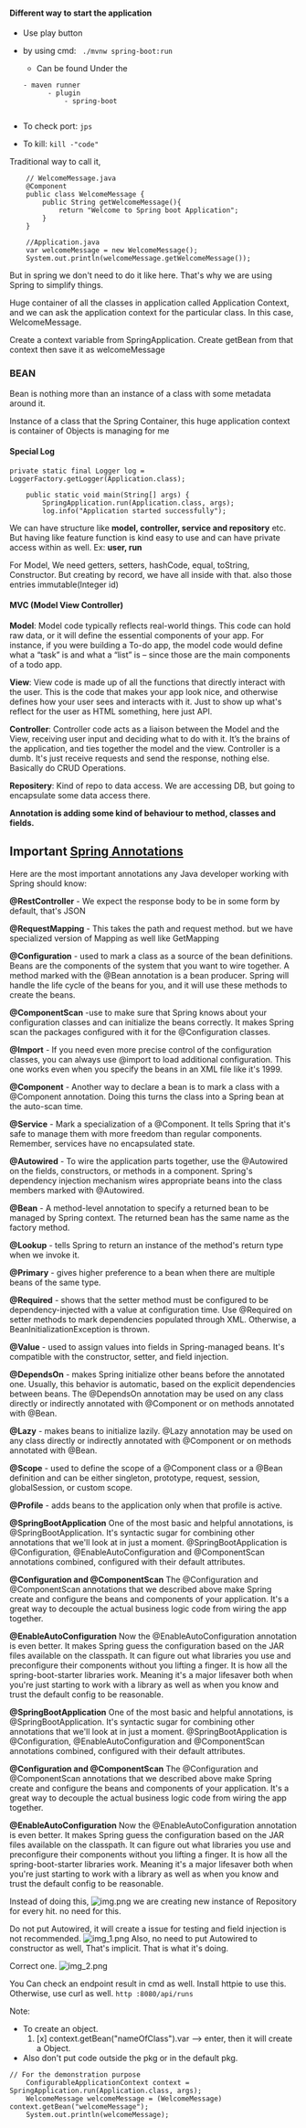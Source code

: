 #### Different way to start the application

* Use play button
* by using cmd:
   ` ./mvnw spring-boot:run`
  * Can be found Under the 
  ```
  - maven runner
        - plugin 
            - spring-boot
      
  ```
    
* To check port: `jps`
* To kill: `kill -"code"`

Traditional way to call it,

        // WelcomeMessage.java
        @Component
        public class WelcomeMessage {
            public String getWelcomeMessage(){
                return "Welcome to Spring boot Application";
            }
        }
        
        //Application.java
        var welcomeMessage = new WelcomeMessage();
        System.out.println(welcomeMessage.getWelcomeMessage());

But in spring we don't need to do it like here. That's why we are
using Spring to simplify things.

Huge container of all the classes in application called Application Context,
and we can ask the application context for the particular class. In this case, WelcomeMessage.

Create a context variable from SpringApplication.
Create getBean from that context then save it as welcomeMessage

### BEAN

Bean is nothing more than an instance of a class with some metadata around it.

Instance of a class that the Spring Container, this huge application context is container of Objects is managing for me

#### Special Log

    private static final Logger log = LoggerFactory.getLogger(Application.class);
    
        public static void main(String[] args) {
            SpringApplication.run(Application.class, args);
            log.info("Application started successfully");

We can have structure like **model, controller, service and repository** etc. 
But having like feature function is kind easy to use and can have private access 
within as well.
    Ex: **user, run**

For Model, We need getters, setters, hashCode, equal, toString, Constructor.
But creating by record, we have all inside with that. also those entries immutable(Integer id)

#### MVC (Model View Controller)

**Model**: Model code typically reflects real-world things. This code can hold raw data, or it will define the essential 
components of your app. For instance, if you were building a To-do app, the model code would define what a “task” is and
what a “list” is – since those are the main components of a todo app. 

**View**: View code is made up of all the functions that directly interact with the user. This is the code that makes your 
app look nice, and otherwise defines how your user sees and interacts with it. Just to show up what's reflect for the user
as HTML something, here just API.

**Controller**: Controller code acts as a liaison between the Model and the View, receiving user input and deciding what to 
do with it. It’s the brains of the application, and ties together the model and the view. Controller is a dumb. It's just
receive requests and send the response, nothing else. Basically do CRUD Operations. 

**Repositery**:  Kind of repo to data access. We are accessing DB, but going to encapsulate some data access there.

**Annotation is adding some kind of behaviour to method, classes and fields.**

## Important [Spring Annotations](https://www.jrebel.com/sites/rebel/files/pdfs/cheatsheet-jrebel-spring-annotations.pdf)

Here are the most important annotations any Java developer working with Spring should know:

**@RestController** - We expect the response body to be in some form by default, that's JSON

**@RequestMapping** - This takes the path and request method. but we have specialized version of Mapping as well like GetMapping

**@Configuration** - used to mark a class as a source of the bean definitions. Beans are the components of the system that you want to wire together. A method marked with the @Bean annotation is a bean producer. Spring will handle the life cycle of the beans for you, and it will use these methods to create the beans.

**@ComponentScan** -use to make sure that Spring knows about your configuration classes and can initialize the beans correctly. It makes Spring scan the packages configured with it for the @Configuration classes.

**@Import** -  If you need even more precise control of the configuration classes, you can always use @import  to load additional configuration. This one works even when you specify the beans in an XML file like it's 1999.

**@Component** - Another way to declare a bean is to mark a class with a @Component annotation. Doing this turns the class into a Spring bean at the auto-scan time.

**@Service** - Mark a specialization of a @Component. It tells Spring that it's safe to manage them with more freedom than regular components. Remember, services have no encapsulated state.

**@Autowired** - To wire the application parts together, use the @Autowired on the fields, constructors, or methods in a component. Spring's dependency injection mechanism wires appropriate beans into the class members marked with @Autowired.

**@Bean** - A method-level annotation to specify a returned bean to be managed by Spring context. The returned bean has the same name as the factory method.

**@Lookup** - tells Spring to return an instance of the method's return type when we invoke it.

**@Primary** - gives higher preference to a bean when there are multiple beans of the same type.

**@Required** - shows that the setter method must be configured to be dependency-injected with a value at configuration time. Use @Required on setter methods to mark dependencies populated through XML. Otherwise, a BeanInitializationException is thrown.

**@Value** - used to assign values into fields in Spring-managed beans. It's compatible with the constructor, setter, and field injection.

**@DependsOn** - makes Spring initialize other beans before the annotated one. Usually, this behavior is automatic, based on the explicit dependencies between beans. The @DependsOn annotation may be used on any class directly or indirectly annotated with @Component or on methods annotated with @Bean.

**@Lazy** - makes beans to initialize lazily. @Lazy annotation may be used on any class directly or indirectly annotated with @Component or on methods annotated with @Bean.

**@Scope** - used to define the scope of a @Component class or a @Bean definition and can be either singleton, prototype, request, session, globalSession, or custom scope.

**@Profile** - adds beans to the application only when that profile is active.

**@SpringBootApplication**
One of the most basic and helpful annotations, is @SpringBootApplication. It's syntactic sugar for combining other annotations that we'll look at in just a moment. @SpringBootApplication is @Configuration, @EnableAutoConfiguration and @ComponentScan annotations combined, configured with their default attributes.

**@Configuration and @ComponentScan**
The @Configuration and @ComponentScan annotations that we described above make Spring create and configure the beans and components of your application. It's a great way to decouple the actual business logic code from wiring the app together.

**@EnableAutoConfiguration**
Now the @EnableAutoConfiguration annotation is even better. It makes Spring guess the configuration based on the JAR files available on the classpath. It can figure out what libraries you use and preconfigure their components without you lifting a finger. It is how all the spring-boot-starter libraries work. Meaning it's a major lifesaver both when you're just starting to work with a library as well as when you know and trust the default config to be reasonable.

**@SpringBootApplication**
One of the most basic and helpful annotations, is @SpringBootApplication. It's syntactic sugar for combining other annotations that we'll look at in just a moment. @SpringBootApplication is @Configuration, @EnableAutoConfiguration and @ComponentScan annotations combined, configured with their default attributes.

**@Configuration and @ComponentScan**
The @Configuration and @ComponentScan annotations that we described above make Spring create and configure the beans and components of your application. It's a great way to decouple the actual business logic code from wiring the app together.

**@EnableAutoConfiguration**
Now the @EnableAutoConfiguration annotation is even better. It makes Spring guess the configuration based on the JAR files available on the classpath. It can figure out what libraries you use and preconfigure their components without you lifting a finger. It is how all the spring-boot-starter libraries work. Meaning it's a major lifesaver both when you're just starting to work with a library as well as when you know and trust the default config to be reasonable.

Instead of doing this,
![img.png](img.png)
we are creating new instance of Repository for every hit. no need for this.

Do not put Autowired, it will create a issue for testing and field injection is not recommended.
![img_1.png](img_1.png)
Also, no need to put Autowired to constructor as well, That's implicit. That is what it's doing.

Correct one.
![img_2.png](img_2.png)

You Can check an endpoint result in cmd as well. Install httpie to use this. Otherwise, use curl as well.
    `http :8080/api/runs`


Note: 
* To create an object.
  1. [x] context.getBean("nameOfClass").var --> enter, then it will create a Object.
* Also don't put code outside the pkg or in the default pkg.

```
// For the demonstration purpose
    ConfigurableApplicationContext context = SpringApplication.run(Application.class, args);
    WelcomeMessage welcomeMessage = (WelcomeMessage) context.getBean("welcomeMessage");
    System.out.println(welcomeMessage);
  
  ```

